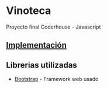 # Vinoteca
Proyecto final Coderhouse - Javascript

## [Implementación](https://dgfedon.github.io/Vinoteca/)

## Librerias utilizadas
* [Bootstrap](https://getbootstrap.com/docs/4.6/getting-started/introduction/) - Framework web usado
